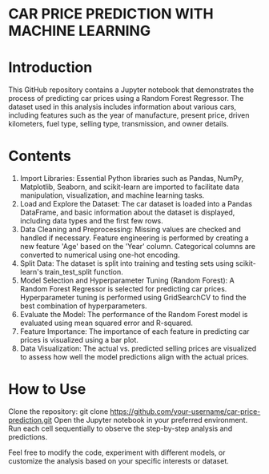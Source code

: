 # CAR PRICE PREDICTION WITH MACHINE LEARNING

# Introduction
This GitHub repository contains a Jupyter notebook that demonstrates the process of predicting car prices using a Random Forest Regressor. The dataset used in this analysis includes information about various cars, including features such as the year of manufacture, present price, driven kilometers, fuel type, selling type, transmission, and owner details.

# Contents
1. Import Libraries:
Essential Python libraries such as Pandas, NumPy, Matplotlib, Seaborn, and scikit-learn are imported to facilitate data manipulation, visualization, and machine learning tasks.
2. Load and Explore the Dataset:
The car dataset is loaded into a Pandas DataFrame, and basic information about the dataset is displayed, including data types and the first few rows.
3. Data Cleaning and Preprocessing:
Missing values are checked and handled if necessary.
Feature engineering is performed by creating a new feature 'Age' based on the 'Year' column.
Categorical columns are converted to numerical using one-hot encoding.
4. Split Data:
The dataset is split into training and testing sets using scikit-learn's train_test_split function.
5. Model Selection and Hyperparameter Tuning (Random Forest):
A Random Forest Regressor is selected for predicting car prices.
Hyperparameter tuning is performed using GridSearchCV to find the best combination of hyperparameters.
6. Evaluate the Model:
The performance of the Random Forest model is evaluated using mean squared error and R-squared.
7. Feature Importance:
The importance of each feature in predicting car prices is visualized using a bar plot.
8. Data Visualization:
The actual vs. predicted selling prices are visualized to assess how well the model predictions align with the actual prices.

# How to Use
Clone the repository: git clone https://github.com/your-username/car-price-prediction.git
Open the Jupyter notebook in your preferred environment.
Run each cell sequentially to observe the step-by-step analysis and predictions.


Feel free to modify the code, experiment with different models, or customize the analysis based on your specific interests or dataset.
